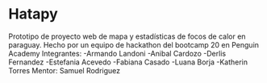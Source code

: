 # Hatapy
Prototipo de proyecto web de mapa y estadísticas de focos de calor en paraguay. Hecho por un equipo de hackathon del bootcamp 20 en Penguin Academy 
Integrantes:
-Armando Landoni 
-Anibal Cardozo 
-Derlis Fernandez 
-Estefania Acevedo 
-Fabiana Casado 
-Luana Borja 
-Katherin Torres 
Mentor:
Samuel Rodriguez 
